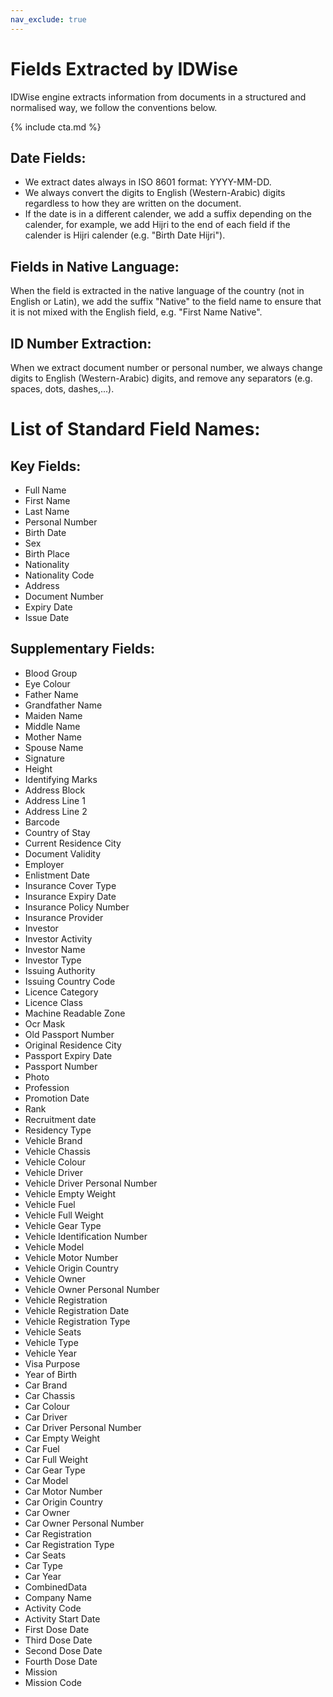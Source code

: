 ```yaml
---
nav_exclude: true
---
```


Fields Extracted by IDWise
==========================

IDWise engine extracts information from documents in a structured and normalised way, we follow the conventions below.

{% include cta.md %}

Date Fields:
-------------

-   We extract dates always in ISO 8601 format: YYYY-MM-DD.
-   We always convert the digits to English (Western-Arabic) digits regardless to how they are written on the document.
-   If the date is in a different calender, we add a suffix depending on the calender, for example, we add Hijri to the end of each field if the calender is Hijri calender (e.g. "Birth Date Hijri").

Fields in Native Language:
--------------------------

When the field is extracted in the native language of the country (not in English or Latin), we add the suffix "Native" to the field name to ensure that it is not mixed with the English field, e.g. "First Name Native".

ID Number Extraction:
---------------------

When we extract document number or personal number, we always change digits to English (Western-Arabic) digits, and remove any separators (e.g. spaces, dots, dashes,...).

# List of Standard Field Names:


## Key Fields:
- Full Name
- First Name
- Last Name
- Personal Number
- Birth Date
- Sex
- Birth Place
- Nationality
- Nationality Code
- Address
- Document Number
- Expiry Date
- Issue Date


## Supplementary Fields:
- Blood Group
- Eye Colour
- Father Name
- Grandfather Name
- Maiden Name
- Middle Name
- Mother Name
- Spouse Name
- Signature
- Height
- Identifying Marks
- Address Block
- Address Line 1
- Address Line 2
- Barcode
- Country of Stay
- Current Residence City
- Document Validity
- Employer
- Enlistment Date
- Insurance Cover Type
- Insurance Expiry Date
- Insurance Policy Number
- Insurance Provider
- Investor
- Investor Activity
- Investor Name
- Investor Type
- Issuing Authority
- Issuing Country Code
- Licence Category
- Licence Class
- Machine Readable Zone
- Ocr Mask
- Old Passport Number
- Original Residence City
- Passport Expiry Date
- Passport Number
- Photo
- Profession
- Promotion Date
- Rank
- Recruitment date
- Residency Type
- Vehicle Brand
- Vehicle Chassis
- Vehicle Colour
- Vehicle Driver
- Vehicle Driver Personal Number
- Vehicle Empty Weight
- Vehicle Fuel
- Vehicle Full Weight
- Vehicle Gear Type
- Vehicle Identification Number
- Vehicle Model
- Vehicle Motor Number
- Vehicle Origin Country
- Vehicle Owner
- Vehicle Owner Personal Number
- Vehicle Registration
- Vehicle Registration Date
- Vehicle Registration Type
- Vehicle Seats
- Vehicle Type
- Vehicle Year
- Visa Purpose
- Year of Birth
- Car Brand
- Car Chassis
- Car Colour
- Car Driver
- Car Driver Personal Number
- Car Empty Weight
- Car Fuel
- Car Full Weight
- Car Gear Type
- Car Model
- Car Motor Number
- Car Origin Country
- Car Owner
- Car Owner Personal Number
- Car Registration
- Car Registration Type
- Car Seats
- Car Type
- Car Year
- CombinedData
- Company Name
- Activity Code
- Activity Start Date
- First Dose Date
- Third Dose Date
- Second Dose Date
- Fourth Dose Date
- Mission
- Mission Code
